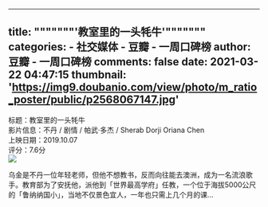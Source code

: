 
---
title: """""""'教室里的一头牦牛'"""""""
categories: 
    - 社交媒体
    - 豆瓣 - 一周口碑榜
author: 豆瓣 - 一周口碑榜
comments: false
date: 2021-03-22 04:47:15
thumbnail: 'https://img9.doubanio.com/view/photo/m_ratio_poster/public/p2568067147.jpg'
---

<div>   
标题：教室里的一头牦牛 <br> 影片信息：不丹 / 剧情 / 帕武·多杰 / Sherab Dorji Oriana Chen <br> 上映日期：2019.10.07 <br> 评分：7.6分 <br> <img src="https://img9.doubanio.com/view/photo/m_ratio_poster/public/p2568067147.jpg" referrerpolicy="no-referrer"> <p>乌金是不丹一位年轻老师，但他不想教书，反而向往能去澳洲，成为一名流浪歌手。教育部为了安抚他，派他到「世界最高学府」任教，一个位于海拔5000公尺的「鲁纳纳国小」，当地不仅景色宜人，一年也只需上几个月的课…</p>  
</div>
            